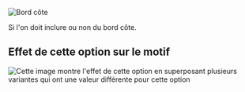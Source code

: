 ![Bord côte](./ribbing.svg)

Si l'on doit inclure ou non du bord côte.

## Effet de cette option sur le motif

![Cette image montre l'effet de cette option en superposant plusieurs variantes qui ont une valeur différente pour cette option](huey_ribbing_sample.svg "Effet de cette option sur le motif")
